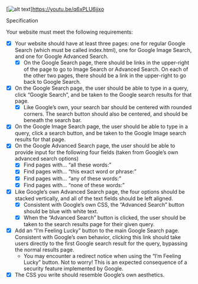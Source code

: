 [![alt text](https://img.youtube.com/vi/q6xPLU6jjxo/0.jpg)]https://youtu.be/q6xPLU6jjxo

Specification

Your website must meet the following requirements:

- [x] Your website should have at least three pages: one for regular Google Search (which must be called index.html), one for Google Image Search, and one for Google Advanced Search.
    - [x] On the Google Search page, there should be links in the upper-right of the page to go to Image Search or Advanced Search. On each of the other two pages, there should be a link in the upper-right to go back to Google Search.
- [x] On the Google Search page, the user should be able to type in a query, click “Google Search”, and be taken to the Google search results for that page.
    - [x] Like Google’s own, your search bar should be centered with rounded corners. The search button should also be centered, and should be beneath the search bar.
- [x] On the Google Image Search page, the user should be able to type in a query, click a search button, and be taken to the Google Image search results for that page.
- [x] On the Google Advanced Search page, the user should be able to provide input for the following four fields (taken from Google’s own advanced search options)
    - [x] Find pages with… “all these words:”
    - [x] Find pages with… “this exact word or phrase:”
    - [x] Find pages with… “any of these words:”
    - [x] Find pages with… “none of these words:”
- [x] Like Google’s own Advanced Search page, the four options should be stacked vertically, and all of the text fields should be left aligned.
    - [x] Consistent with Google’s own CSS, the “Advanced Search” button should be blue with white text.
    - [x] When the “Advanced Search” button is clicked, the user should be taken to the search results page for their given query.
- [x] Add an “I’m Feeling Lucky” button to the main Google Search page. Consistent with Google’s own behavior, clicking this link should take users directly to the first Google search result for the query, bypassing the normal results page.
    - You may encounter a redirect notice when using the “I’m Feeling Lucky” button. Not to worry! This is an expected consequence of a security feature implemented by Google.
- [x] The CSS you write should resemble Google’s own aesthetics.